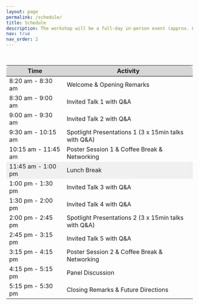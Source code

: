 ```yaml
---
layout: page
permalink: /schedule/
title: Schedule
description: The workshop will be a full-day in-person event (approx. 8:20 am - 5:30 pm) designed for interaction.
nav: true
nav_order: 2
---
```


<br>

<div>
<table class="table" id="standings" style="border-collapse:collapse; width: 100%;">
  <tr class="header" style="background-color:rgb(215, 215, 215); border-top: 1pt solid white; border-bottom: 1pt solid black;">
    <th style="border-top-left-radius: 10px;">Time</th>
    <th style="border-top-right-radius: 10px;">Activity</th>
  </tr>
  <tr>
    <td>8:20 am - 8:30 am</td>
    <td>Welcome & Opening Remarks</td>
  </tr>
  <tr>
    <td>8:30 am - 9:00 am</td>
    <td>Invited Talk 1 with Q&A</td>
  </tr>
  <tr>
    <td>9:00 am - 9:30 am</td>
    <td>Invited Talk 2 with Q&A</td>
  </tr>
  <tr>
    <td>9:30 am - 10:15 am</td>
    <td>Spotlight Presentations 1 (3 x 15min talks with Q&A)</td>
  </tr>
  <tr>
    <td>10:15 am - 11:45 am</td>
    <td>Poster Session 1 & Coffee Break & Networking</td>
  </tr>
  <tr class="header" style="background-color:rgb(240, 240, 240);">
    <td>11:45 am - 1:00 pm</td>
    <td>Lunch Break</td>
  </tr>
  <tr>
    <td>1:00 pm - 1:30 pm</td>
    <td>Invited Talk 3 with Q&A</td>
  </tr>
  <tr>
    <td>1:30 pm - 2:00 pm</td>
    <td>Invited Talk 4 with Q&A</td>
  </tr>
  <tr>
    <td>2:00 pm - 2:45 pm</td>
    <td>Spotlight Presentations 2 (3 x 15min talks with Q&A)</td>
  </tr>
  <tr>
    <td>2:45 pm - 3:15 pm</td>
    <td>Invited Talk 5 with Q&A</td>
  </tr>
  <tr>
    <td>3:15 pm - 4:15 pm</td>
    <td>Poster Session 2 & Coffee Break & Networking</td>
  </tr>
  <tr>
    <td>4:15 pm - 5:15 pm</td>
    <td>Panel Discussion</td>
  </tr>
  <tr>
    <td style="border-bottom-left-radius: 10px;">5:15 pm - 5:30 pm</td>
    <td style="border-bottom-right-radius: 10px;">Closing Remarks & Future Directions</td>
  </tr>
</table>
</div>